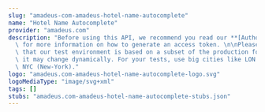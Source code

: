 ```yaml
---
slug: "amadeus-com-amadeus-hotel-name-autocomplete"
name: "Hotel Name Autocomplete"
provider: "amadeus.com"
description: "Before using this API, we recommend you read our **[Authorization Guide](https://developers.amadeus.com/self-service/apis-docs/guides/authorization-262)**\
  \ for more information on how to generate an access token. \n\nPlease also be aware\
  \ that our test environment is based on a subset of the production for this API\
  \ it may change dynamically. For your tests, use big cities like LON (London) or\
  \ NYC (New-York)."
logo: "amadeus.com-amadeus-hotel-name-autocomplete-logo.svg"
logoMediaType: "image/svg+xml"
tags: []
stubs: "amadeus.com-amadeus-hotel-name-autocomplete-stubs.json"
---
```

